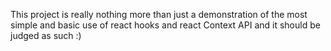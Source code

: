 This project is really nothing more than just a demonstration of the most simple and basic use of react hooks and react Context API and it should be judged as such :)